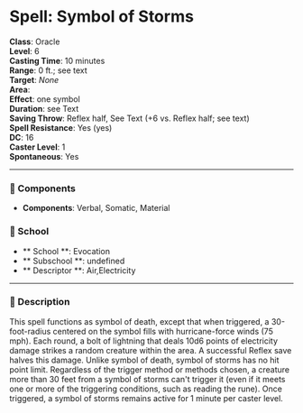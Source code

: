 
# Spell: Symbol of Storms
**Class**: Oracle  
**Level**: 6  
**Casting Time**: 10 minutes  
**Range**: 0 ft.; see text  
**Target**: _None_  
**Area**:   
**Effect**: one symbol  
**Duration**: see Text  
**Saving Throw**: Reflex half, See Text (+6 vs. Reflex half; see text)  
**Spell Resistance**: Yes (yes)  
**DC**: 16  
**Caster Level**: 1  
**Spontaneous**: Yes

---

### 🔮 Components
- **Components**: Verbal, Somatic, Material

### 🏫 School
- ** School **: Evocation
- ** Subschool **: undefined
- ** Descriptor **: Air,Electricity
---

### 📜 Description
This spell functions as symbol of death, except that when triggered, a 30-foot-radius centered on the symbol fills with hurricane-force winds (75 mph). Each round, a bolt of lightning that deals 10d6 points of electricity damage strikes a random creature within the area. A successful Reflex save halves this damage. Unlike symbol of death, symbol of storms has no hit point limit. Regardless of the trigger method or methods chosen, a creature more than 30 feet from a symbol of storms can't trigger it (even if it meets one or more of the triggering conditions, such as reading the rune). Once triggered, a symbol of storms remains active for 1 minute per caster level.
